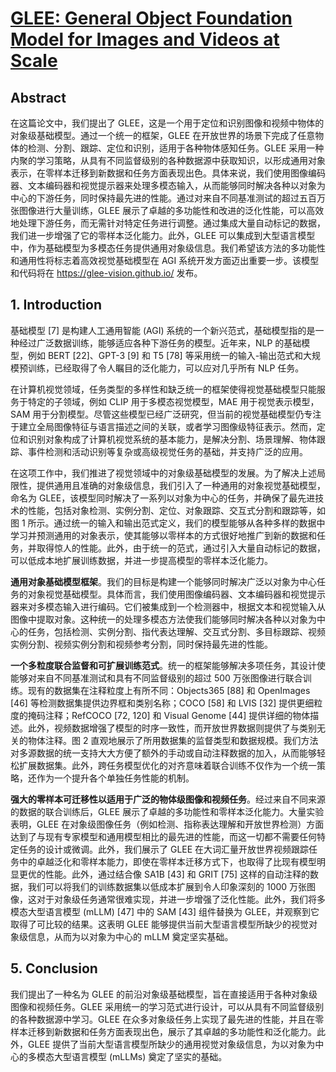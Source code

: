 # [GLEE: General Object Foundation Model for Images and Videos at Scale](https://arxiv.org/abs/2312.09158)

## Abstract

在这篇论文中，我们提出了 GLEE，这是一个用于定位和识别图像和视频中物体的对象级基础模型。通过一个统一的框架，GLEE 在开放世界的场景下完成了任意物体的检测、分割、跟踪、定位和识别，适用于各种物体感知任务。GLEE 采用一种内聚的学习策略，从具有不同监督级别的各种数据源中获取知识，以形成通用对象表示，在零样本迁移到新数据和任务方面表现出色。具体来说，我们使用图像编码器、文本编码器和视觉提示器来处理多模态输入，从而能够同时解决各种以对象为中心的下游任务，同时保持最先进的性能。通过对来自不同基准测试的超过五百万张图像进行大量训练，GLEE 展示了卓越的多功能性和改进的泛化性能，可以高效地处理下游任务，而无需针对特定任务进行调整。通过集成大量自动标记的数据，我们进一步增强了它的零样本泛化能力。此外，GLEE 可以集成到大型语言模型中，作为基础模型为多模态任务提供通用对象级信息。我们希望该方法的多功能性和通用性将标志着高效视觉基础模型在 AGI 系统开发方面迈出重要一步。该模型和代码将在 https://glee-vision.github.io/ 发布。

## 1. Introduction

基础模型 [7] 是构建人工通用智能 (AGI) 系统的一个新兴范式，基础模型指的是一种经过广泛数据训练，能够适应各种下游任务的模型。近年来，NLP 的基础模型，例如 BERT [22]、GPT-3 [9] 和 T5 [78] 等采用统一的输入-输出范式和大规模预训练，已经取得了令人瞩目的泛化能力，可以应对几乎所有 NLP 任务。

在计算机视觉领域，任务类型的多样性和缺乏统一的框架使得视觉基础模型只能服务于特定的子领域，例如 CLIP 用于多模态视觉模型，MAE 用于视觉表示模型，SAM 用于分割模型。尽管这些模型已经广泛研究，但当前的视觉基础模型仍专注于建立全局图像特征与语言描述之间的关联，或者学习图像级特征表示。然而，定位和识别对象构成了计算机视觉系统的基本能力，是解决分割、场景理解、物体跟踪、事件检测和活动识别等复杂或高级视觉任务的基础，并支持广泛的应用。

在这项工作中，我们推进了视觉领域中的对象级基础模型的发展。为了解决上述局限性，提供通用且准确的对象级信息，我们引入了一种通用的对象视觉基础模型，命名为 GLEE，该模型同时解决了一系列以对象为中心的任务，并确保了最先进技术的性能，包括对象检测、实例分割、定位、对象跟踪、交互式分割和跟踪等，如图 1 所示。通过统一的输入和输出范式定义，我们的模型能够从各种多样的数据中学习并预测通用的对象表示，使其能够以零样本的方式很好地推广到新的数据和任务，并取得惊人的性能。此外，由于统一的范式，通过引入大量自动标记的数据，可以低成本地扩展训练数据，并进一步提高模型的零样本泛化能力。

**通用对象基础模型框架**。我们的目标是构建一个能够同时解决广泛以对象为中心任务的对象视觉基础模型。具体而言，我们使用图像编码器、文本编码器和视觉提示器来对多模态输入进行编码。它们被集成到一个检测器中，根据文本和视觉输入从图像中提取对象。这种统一的处理多模态方法使我们能够同时解决各种以对象为中心的任务，包括检测、实例分割、指代表达理解、交互式分割、多目标跟踪、视频实例分割、视频实例分割和视频参考分割，同时保持最先进的性能。

**一个多粒度联合监督和可扩展训练范式**。统一的框架能够解决多项任务，其设计使能够对来自不同基准测试和具有不同监督级别的超过 500 万张图像进行联合训练。现有的数据集在注释粒度上有所不同：Objects365 [88] 和 OpenImages [46] 等检测数据集提供边界框和类别名称；COCO [58] 和 LVIS [32] 提供更细粒度的掩码注释；RefCOCO [72, 120] 和 Visual Genome [44] 提供详细的物体描述。此外，视频数据增强了模型的时序一致性，而开放世界数据则提供了与类别无关的物体注释。图 2 直观地展示了所用数据集的监督类型和数据规模。我们方法对多源数据的统一支持大大方便了额外的手动或自动注释数据的加入，从而能够轻松扩展数据集。此外，跨任务模型优化的对齐意味着联合训练不仅作为一个统一策略，还作为一个提升各个单独任务性能的机制。

**强大的零样本可迁移性以适用于广泛的物体级图像和视频任务**。经过来自不同来源的数据的联合训练后，GLEE 展示了卓越的多功能性和零样本泛化能力。大量实验表明，GLEE 在对象级图像任务（例如检测、指称表达理解和开放世界检测）方面达到了与现有专家模型和通用模型相比的最先进的性能，而这一切都不需要任何特定任务的设计或微调。此外，我们展示了 GLEE 在大词汇量开放世界视频跟踪任务中的卓越泛化和零样本能力，即使在零样本迁移方式下，也取得了比现有模型明显更优的性能。此外，通过结合像 SA1B [43] 和 GRIT [75] 这样的自动注释的数据，我们可以将我们的训练数据集以低成本扩展到令人印象深刻的 1000 万张图像，这对于对象级任务通常很难实现，并进一步增强了泛化性能。此外，我们将多模态大型语言模型 (mLLM) [47] 中的 SAM [43] 组件替换为 GLEE，并观察到它取得了可比较的结果。这表明 GLEE 能够提供当前大型语言模型所缺少的视觉对象级信息，从而为以对象为中心的 mLLM 奠定坚实基础。



## 5. Conclusion

我们提出了一种名为 GLEE 的前沿对象级基础模型，旨在直接适用于各种对象级图像和视频任务。GLEE 采用统一的学习范式进行设计，可以从具有不同监督级别的各种数据源中学习。GLEE 在众多对象级任务上实现了最先进的性能，并且在零样本迁移到新数据和任务方面表现出色，展示了其卓越的多功能性和泛化能力。此外，GLEE 提供了当前大型语言模型所缺少的通用视觉对象级信息，为以对象为中心的多模态大型语言模型 (mLLMs) 奠定了坚实的基础。   

